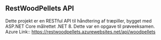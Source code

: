 ## RestWoodPellets API
Dette projekt er en RESTful API til håndtering af træpiller, bygget med ASP.NET Core målrettet .NET 8. Dette var en opgave til prøveeksamen.
Azure Link:: https://restwoodpellets.azurewebsites.net/api/woodpellets
